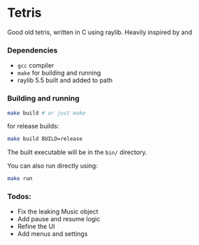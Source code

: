# Tetris

Good old tetris, written in C using raylib.
Heavily inspired by <link> and <link>

### Dependencies

- `gcc` compiler
- `make` for building and running
- raylib 5.5 built and added to path

### Building and running

```sh
make build # or just make
```

for release builds:
```sh
make build BUILD=release
```
The built executable will be in the `bin/` directory.

You can also run directly using:
```sh
make run
```

### Todos:

- Fix the leaking Music object
- Add pause and resume logic
- Refine the UI
- Add menus and settings